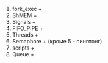 1) fork_exec +
2) ShMEM +
3) Signals + 
4) FIFO_PIPE + 
5) Threads +
6) Semaphore + (кроме 5 - пингпонг)
7) scripts +
8) Queue +
